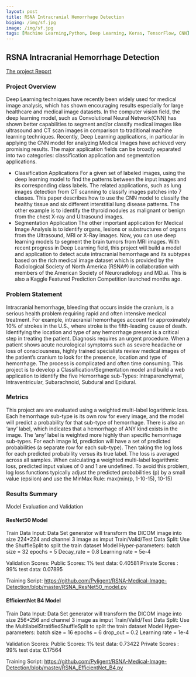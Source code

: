 ```yaml
---
layout: post
title: RSNA Intracranial Hemorrhage Detection
bigimg: /img/sf.jpg
image: /img/sf.jpg
tags: [Machine Learning,Python, Deep Learning, Keras, TensorFlow, CNN]
---
```




## RSNA Intracranial Hemorrhage Detection

[The project Report](https://github.com/Pyligent/RSNA-Medical-Image-Detection/blob/master/Capstone%20Project%20Report_v1.pdf)

### Project Overview

Deep Learning techniques have recently been widely used for medical image analysis, which has shown encouraging results especially for large healthcare and medical image datasets. In the computer vision field, the deep learning model, such as Convolutional Neural Network(CNN) has shown better capabilities to segment and/or classify medical images like ultrasound and CT scan images in comparison to traditional machine learning techniques.
Recently, Deep Learning applications, in particular in applying the CNN model for analyzing Medical Images have achieved very promising results. The major application fields can be broadly separated into two categories: classification application and segmentation applications. 
- Classification Applications 
   For a given set of labeled images, using the deep learning model to find the patterns between the input images and its corresponding class labels. The related applications, such as  lung images detection from CT scanning to classify images patches into 7 classes. This paper describes how to use the CNN model to classify the healthy tissue and six different interstitial lung disease patterns. The other example is to identify the thyroid nodules as malignant or benign from the chest X-ray and Ultrasound images.
- Segmentation Application
  The other important application for Medical Image Analysis is to identify organs, lesions or substructures of organs from the Ultrasound, MRI or X-Ray images. Now, you can use deep learning models to segment the brain tumors from MRI images. 
  With recent progress in Deep Learning field, this project will build a model and application to detect acute intracranial hemorrhage and its subtypes based on the rich medical image dataset which is provided by the Radiological Society of North America (RSNA®) in collaboration with members of the American Society of Neuroradiology and MD.ai. This is also a Kaggle Featured Prediction Competition launched months ago.

### Problem Statement

Intracranial hemorrhage, bleeding that occurs inside the cranium, is a serious health problem requiring rapid and often intensive medical treatment. For example, intracranial hemorrhages account for approximately 10% of strokes in the U.S., where stroke is the fifth-leading cause of death. Identifying the location and type of any hemorrhage present is a critical step in treating the patient. 
Diagnosis requires an urgent procedure. When a patient shows acute neurological symptoms such as severe headache or loss of consciousness, highly trained specialists review medical images of the patient’s cranium to look for the presence, location and type of hemorrhage. The process is complicated and often time consuming.
This project is to develop a Classification/Segmentation model and build a web application to identify the five Hemorrhage sub-Types: Intraparenchymal, Intraventricular, Subarachnoid, Subdural and Epidural.



### Metrics

This project are are evaluated using a weighted multi-label logarithmic loss. Each hemorrhage sub-type is its own row for every image, and the model will predict a probability for that sub-type of hemorrhage. There is also an ‘any’ label, which indicates that a hemorrhage of ANY kind exists in the image. The ‘any’ label is weighted more highly than specific hemorrhage sub-types.
For each image Id, prediction will have a set of predicted probabilities (a separate row for each sub-type). Then taking the log loss for each predicted probability versus its true label. The loss is averaged across all samples.
When calculating a weighted multi-label logarithmic loss, predicted input values of 0 and 1 are undefined. To avoid this problem, log loss functions typically adjust the predicted probabilities (p) by a small value (epsilon) and use the MinMax Rule: max(min(p, 1-10-15), 10-15)


### Results Summary

Model Evaluation and Validation

#### ResNet50 Model

Train Data Input: Data Set generator will transform the DICOM image into size 224*224 and channel 3 image as imput
Train/Valid/Test Data Split: Use the ShuffleSplit to split the train dataset
Model Hyper-parameters: 
batch size = 32
epochs = 5
Decay_rate = 0.8
Learning rate = 5e-4


Validation Scores:
Public Scores: 1% test data: 0.40581
Private Scores : 99% test data: 0.07895

Training Script: https://github.com/Pyligent/RSNA-Medical-Image-Detection/blob/master/RSNA_ResNet50_model.py


#### EfficientNet B4 Model

Train Data Input: Data Set generator will transform the DICOM image into size 256*256 and channel 3 image as imput
Train/Valid/Test Data Split: Use the MultilabelStratifiedShuffleSplit to split the train dataset
Model Hyper-parameters: 
batch size = 16
epochs = 6
drop_out = 0.2
Learning rate = 1e-4

Validation Scores:
Public Scores: 1% test data: 0.73422
Private Scores : 99% test data: 0.17564

Training Script: https://github.com/Pyligent/RSNA-Medical-Image-Detection/blob/master/RSNA_EfficientNet_B4.py



